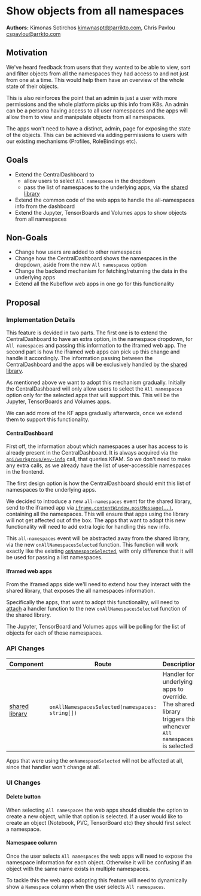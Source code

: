 # Show objects from all namespaces

**Authors:** Kimonas Sotirchos kimwnasptd@arrikto.com, Chris Pavlou cspavlou@arrkto.com

## Motivation

We've heard feedback from users that they wanted to be able to view, sort and filter objects from all the namespaces they had access to and not just from one at a time. This would help them have an overview of the whole state of their objects.

This is also reinforces the point that an admin is just a user with more permissions and the whole platform picks up this info from K8s. An admin can be a persona having access to all user namespaces and the apps will allow them to view and manipulate objects from all namespaces.

The apps won't need to have a distinct, admin, page for exposing the state of the objects. This can be achieved via adding permissions to users with our existing mechanisms (Profiles, RoleBindings etc).

## Goals
* Extend the CentralDashboard to
    * allow users to select `All namespaces` in the dropdown
    * pass the list of namespaces to the underlying apps, via the [shared library](https://github.com/kubeflow/kubeflow/blob/7f4231de77eaaa2029112f950eea0245de8d3ef9/components/centraldashboard/public/library.js)
* Extend the common code of the web apps to handle the all-namespaces info from the dashboard
* Extend the Jupyter, TensorBoards and Volumes apps to show objects from all namespaces

## Non-Goals
* Change how users are added to other namespaces
* Change how the CentralDashboard shows the namespaces in the dropdown, aside from the new `All namespaces` option
* Change the backend mechanism for fetching/returning the data in the underlying apps
* Extend all the Kubeflow web apps in one go for this functionality

## Proposal

### Implementation Details

This feature is devided in two parts. The first one is to extend the CentralDashboard to have an extra option, in the namespace dropdown, for `All namespaces` and passing this information to the iframed web app. The second part is how the iframed web apps can pick up this change and handle it accordingly. The information passing between the CentralDashboard and the apps will be exclusively handled by the [shared library](https://github.com/kubeflow/kubeflow/blob/7f4231de77eaaa2029112f950eea0245de8d3ef9/components/centraldashboard/public/library.js).

As mentioned above we want to adopt this mechanism gradually. Initially the CentralDashboard will only allow users to select the `All namespaces` option only for the selected apps that will support this. This will be the Jupyter, TensorBoards and Volumes apps.

We can add more of the KF apps gradually afterwards, once we extend them to support this functionality.

#### CentralDashboard

First off, the information about which namespaces a user has access to is already present in the CentralDashboard. It is always acquired via the [`api/workgroup/env-info`](https://github.com/kubeflow/kubeflow/blob/7f4231de77eaaa2029112f950eea0245de8d3ef9/components/centraldashboard/app/server.ts#L70) call, that queries KFAM. So we don't need to make any extra calls, as we already have the list of user-accessible namespaces in the frontend.

The first design option is how the CentralDashboard should emit this list of namespaces to the underlying apps.

We decided to introduce a new `all-namespaces` event for the shared library, send to the iframed app via [`iframe.contentWindow.postMessage(..)`](https://developer.mozilla.org/en-US/docs/Web/API/HTMLIFrameElement/contentWindow), containing all the namespaces. This will ensure that apps using the library will not get affected out of the box. The apps that want to adopt this new functionality will need to add extra logic for handling this new info.

This `all-namespaces` event will be abstracted away from the shared library, via the new `onAllNamespacesSelected` function. This function will work exactly like the existing [`onNamespaceSelected`](https://github.com/kubeflow/kubeflow/blob/7f4231de77eaaa2029112f950eea0245de8d3ef9/components/centraldashboard/public/library.js#L80-L90), with only difference that it will be used for passing a list namespaces.

#### Iframed web apps

From the iframed apps side we'll need to extend how they interact with the shared library, that exposes the all namespaces information.

Specifically the apps, that want to adopt this functionality, will need to [attach](https://github.com/kubeflow/kubeflow/blob/7f4231de77eaaa2029112f950eea0245de8d3ef9/components/crud-web-apps/common/frontend/kubeflow-common-lib/projects/kubeflow/src/lib/services/namespace.service.ts#L39) a handler function to the new `onAllNamespacesSelected` function of the shared library.

The Jupyter, TensorBoard and Volumes apps will be polling for the list of objects for each of those namespaces.

### API Changes

| Component | Route | Description |
| --- | --- | --- |
| [shared library](https://github.com/kubeflow/kubeflow/blob/7f4231de77eaaa2029112f950eea0245de8d3ef9/components/centraldashboard/public/library.js) | `onAllNamespacesSelected(namespaces: string[])` | Handler for underlying apps to override. The shared library triggers this whenever `All namespaces` is selected |

Apps that were using the `onNamespaceSelected` will not be affected at all, since that handler won't change at all.

### UI Changes

#### Delete button
When selecting `All namespaces` the web apps should disable the option to create a new object, while that option is selected. If a user would like to create an object (Notebook, PVC, TensorBoard etc) they should first select a namespace.

#### Namespace column
Once the user selects `All namespaces` the web apps will need to expose the namespace information for each object. Otherwise it will be confusing if an object with the same name exists in multiple namespaces.

To tackle this the web apps adopting this feature will need to dynamically show a `Namespace` column when the user selects `All namespaces`.
